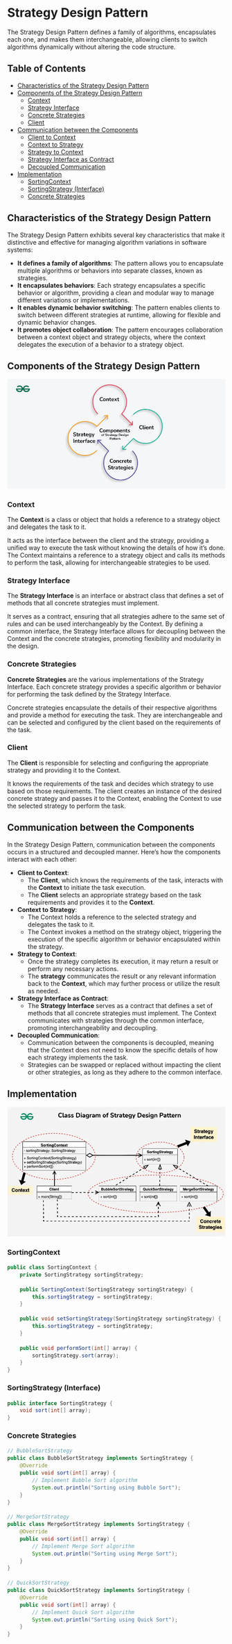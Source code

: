 # Strategy Design Pattern
The Strategy Design Pattern defines a family of algorithms, encapsulates each one, and makes them interchangeable, allowing clients to switch algorithms dynamically without altering the code structure.

## Table of Contents
- [Characteristics of the Strategy Design Pattern](#characteristics-of-the-strategy-design-pattern)
- [Components of the Strategy Design Pattern](#components-of-the-strategy-design-pattern)
  - [Context](#context)
  - [Strategy Interface](#strategy-interface)
  - [Concrete Strategies](#concrete-strategies)
  - [Client](#client)
- [Communication between the Components](#communication-between-the-components)
  - [Client to Context](#client-to-context)
  - [Context to Strategy](#context-to-strategy)
  - [Strategy to Context](#strategy-to-context)
  - [Strategy Interface as Contract](#strategy-interface-as-contract)
  - [Decoupled Communication](#decoupled-communication)
- [Implementation](#implementation)
  - [SortingContext](#sortingcontext)
  - [SortingStrategy (Interface)](#sortingstrategy-interface)
  - [Concrete Strategies](#concrete-strategies-1)


## Characteristics of the Strategy Design Pattern
The Strategy Design Pattern exhibits several key characteristics that make it distinctive and effective for managing algorithm variations in software systems:

- **It defines a family of algorithms**: The pattern allows you to encapsulate multiple algorithms or behaviors into separate classes, known as strategies.
- **It encapsulates behaviors**: Each strategy encapsulates a specific behavior or algorithm, providing a clean and modular way to manage different variations or implementations.
- **It enables dynamic behavior switching**: The pattern enables clients to switch between different strategies at runtime, allowing for flexible and dynamic behavior changes.
- **It promotes object collaboration**: The pattern encourages collaboration between a context object and strategy objects, where the context delegates the execution of a behavior to a strategy object.

## Components of the Strategy Design Pattern
![Components of the Strategy Design Pattern](images/components.png)
### Context
The **Context** is a class or object that holds a reference to a strategy object and delegates the task to it.

It acts as the interface between the client and the strategy, providing a unified way to execute the task without knowing the details of how it’s done.
The Context maintains a reference to a strategy object and calls its methods to perform the task, allowing for interchangeable strategies to be used.
### Strategy Interface
The **Strategy Interface** is an interface or abstract class that defines a set of methods that all concrete strategies must implement.

It serves as a contract, ensuring that all strategies adhere to the same set of rules and can be used interchangeably by the Context.
By defining a common interface, the Strategy Interface allows for decoupling between the Context and the concrete strategies, promoting flexibility and modularity in the design.

### Concrete Strategies
**Concrete Strategies** are the various implementations of the Strategy Interface. Each concrete strategy provides a specific algorithm or behavior for performing the task defined by the Strategy Interface.

Concrete strategies encapsulate the details of their respective algorithms and provide a method for executing the task.
They are interchangeable and can be selected and configured by the client based on the requirements of the task.

### Client
The **Client** is responsible for selecting and configuring the appropriate strategy and providing it to the Context.

It knows the requirements of the task and decides which strategy to use based on those requirements.
The client creates an instance of the desired concrete strategy and passes it to the Context, enabling the Context to use the selected strategy to perform the task.

## Communication between the Components
In the Strategy Design Pattern, communication between the components occurs in a structured and decoupled manner. Here’s how the components interact with each other:

- **Client to Context**:
    - The **Client**, which knows the requirements of the task, interacts with the **Context** to initiate the task execution.
    - The **Client** selects an appropriate strategy based on the task requirements and provides it to the **Context**.
- **Context to Strategy**:
    - The Context holds a reference to the selected strategy and delegates the task to it.
    - The Context invokes a method on the strategy object, triggering the execution of the specific algorithm or behavior encapsulated within the strategy.
- **Strategy to Context**:
    - Once the strategy completes its execution, it may return a result or perform any necessary actions.
    - The **strategy** communicates the result or any relevant information back to the **Context**, which may further process or utilize the result as needed.
- **Strategy Interface as Contract**:
    - The **Strategy Interface** serves as a contract that defines a set of methods that all concrete strategies must implement.
    The Context communicates with strategies through the common interface, promoting interchangeability and decoupling.
- **Decoupled Communication**:
    - Communication between the components is decoupled, meaning that the Context does not need to know the specific details of how each strategy implements the task.
    - Strategies can be swapped or replaced without impacting the client or other strategies, as long as they adhere to the common interface.

## Implementation
![UML Strategy Pattern](images/uml.png)

### SortingContext
```java
public class SortingContext {
    private SortingStrategy sortingStrategy;
 
    public SortingContext(SortingStrategy sortingStrategy) {
        this.sortingStrategy = sortingStrategy;
    }
 
    public void setSortingStrategy(SortingStrategy sortingStrategy) {
        this.sortingStrategy = sortingStrategy;
    }
 
    public void performSort(int[] array) {
        sortingStrategy.sort(array);
    }
}
```

### SortingStrategy (Interface)
```java
public interface SortingStrategy {
    void sort(int[] array);
}
```

### Concrete Strategies
```java
// BubbleSortStrategy
public class BubbleSortStrategy implements SortingStrategy {
	@Override
	public void sort(int[] array) {
		// Implement Bubble Sort algorithm
		System.out.println("Sorting using Bubble Sort");
	}
}

// MergeSortStrategy
public class MergeSortStrategy implements SortingStrategy {
	@Override
	public void sort(int[] array) {
		// Implement Merge Sort algorithm
		System.out.println("Sorting using Merge Sort");
	}
}

// QuickSortStrategy
public class QuickSortStrategy implements SortingStrategy {
	@Override
	public void sort(int[] array) {
		// Implement Quick Sort algorithm
		System.out.println("Sorting using Quick Sort");
	}
}
```
